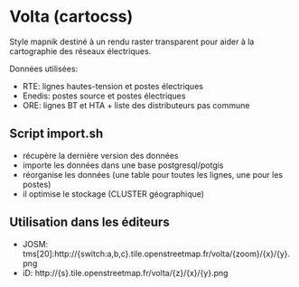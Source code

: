 # Volta (cartocss)

Style mapnik destiné à un rendu raster transparent pour aider à la cartographie des réseaux électriques.

Données utilisées:
- RTE: lignes hautes-tension et postes électriques
- Enedis: postes source et postes électriques
- ORE: lignes BT et HTA + liste des distributeurs pas commune

## Script import.sh

- récupère la dernière version des données
- importe les données dans une base postgresql/potgis
- réorganise les données (une table pour toutes les lignes, une pour les postes)
- il optimise le stockage (CLUSTER géographique)

## Utilisation dans les éditeurs

- JOSM: tms[20]:http://{switch:a,b,c}.tile.openstreetmap.fr/volta/{zoom}/{x}/{y}.png
- iD: http://{s}.tile.openstreetmap.fr/volta/{z}/{x}/{y}.png
